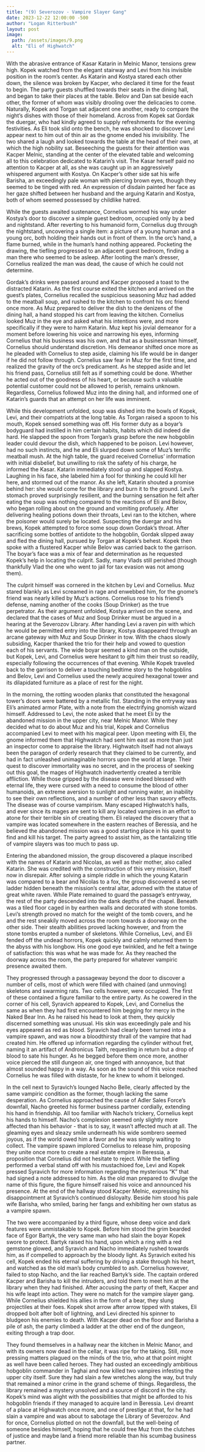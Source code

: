 ```yaml
---
title: "(9) Severozov - Vampire Slayer Gang"
date: 2023-12-22 12:00:00 -500
author: "Logan Ritterbush"
layout: post
image:
  path: /assets/images/9.png
  alt: "Eli of Highwatch"
---
```



With the abrasive entrance of Kasar Katarin in Melnic Manor, tensions grew high. Kopek watched from the elegant stairway and Levi from his invisible position in the room’s center. As Katarin and Kostya stared each other down, the silence was broken by Kacper, who declared it time for the feast to begin. The party guests shuffled towards their seats in the dining hall, and began to take their places at the table. Belov and Dan sat beside each other, the former of whom was visibly drooling over the delicacies to come. Naturally, Kopek and Torgan sat adjacent one another, ready to compare the night’s dishes with those of their homeland. Across from Kopek sat Gordak the duergar, who had kindly agreed to supply refreshments for the evening festivities. As Eli took slid onto the bench, he was shocked to discover Levi appear next to him out of thin air as the gnome ended his invisibility. The two shared a laugh and looked towards the table at the head of their own, at which the high nobility sat. Beseeching the guests for their attention was Kacper Melnic, standing at the center of the elevated table and welcoming all to this celebration dedicated to Katarin’s visit. The Kasar herself paid no attention to Kacper at all, as she was caught up in an aggressively whispered argument with Kostya. On Kacper’s other side sat his wife Barisha, an exceedingly pale woman with piercing brown eyes, though they seemed to be tinged with red. An expression of disdain painted her face as her gaze shifted between her husband and the arguing Katarin and Kostya, both of whom seemed possessed by childlike hatred.

While the guests awaited sustenance, Cornelius wormed his way under Kostya’s door to discover a simple guest bedroom, occupied only by a bed and nightstand. After reverting to his humanoid form, Cornelius dug through the nightstand, uncovering a single item: a picture of a young human and a young orc, both holding their hands out in front of them. In the orc’s hand, a flame burned, while in the human’s hand nothing appeared. Pocketing the drawing, the tiefling progressed to an adjacent guest bedroom, finding a man there who seemed to be asleep. After looting the man’s dresser, Cornelius realized the man was dead, the cause of which he could not determine. 

Gordak’s drinks were passed around and Kacper proposed a toast to the distracted Katarin. As the first course exited the kitchen and arrived on the guest’s plates, Cornelius recalled the suspicious seasoning Muz had added to the meatball soup, and rushed to the kitchen to confront his orc friend once more. As Muz prepared to deliver the dish to the denizens of the dining hall, a hand stopped his cart from leaving the kitchen. Cornelius looked Muz in the eye and asked what his intentions were, and more specifically if they were to harm Katarin. Muz kept his jovial demeanor for a moment before lowering his voice and narrowing his eyes, informing Cornelius that his business was his own, and that as a businessman himself, Cornelius should understand discretion. His demeanor shifted once more as he pleaded with Cornelius to step aside, claiming his life would be in danger if he did not follow through. Cornelius saw fear in Muz for the first time, and realized the gravity of the orc’s predicament. As he stepped aside and let his friend pass, Cornelius still felt as if something could be done. Whether he acted out of the goodness of his heart, or because such a valuable potential customer could not be allowed to perish, remains unknown. Regardless, Cornelius followed Muz into the dining hall, and informed one of Katarin’s guards that an attempt on her life was imminent. 

While this development unfolded, soup was dished into the bowls of Kopek, Levi, and their compatriots at the long table. As Torgan raised a spoon to his mouth, Kopek sensed something was off. His former duty as a boyar’s bodyguard had instilled in him certain habits, habits which did indeed die hard. He slapped the spoon from Torgan’s grasp before the new hobgoblin leader could devour the dish, which happened to be poison. Levi however, had no such instincts, and he and Eli slurped down some of Muz’s terrific meatball mush. At the high table, the guard received Cornelius’ information with initial disbelief, but unwilling to risk the safety of his charge, he informed the Kasar. Katarin immediately stood up and slapped Kostya. Laughing in his face, she labeled him a fool for thinking he could kill her here, and stormed out of the manor. As she left, Katarin shouted a promise behind her: she would come for the library and burn it to the ground. Levi’s stomach proved surprisingly resilient, and the burning sensation he felt after eating the soup was nothing compared to the reactions of Eli and Belov, who began rolling about on the ground and vomiting profusely. After delivering healing potions down their throats, Levi ran to the kitchen, where the poisoner would surely be located. Suspecting the duergar and his brews, Kopek attempted to force some soup down Gordak’s throat. After sacrificing some bottles of antidote to the hobgoblin, Gordak slipped away and fled the dining hall, pursued by Torgan at Kopek’s behest. Kopek then spoke with a flustered Kacper while Belov was carried back to the garrison. The boyar’s face was a mix of fear and determination as he requested Kopek’s help in locating the culprit. Sadly, many Vlads still perished (though thankfully Vlad the one who went to jail for tax evasion was not among them).

The culprit himself was cornered in the kitchen by Levi and Cornelius. Muz stared blankly as Levi screamed in rage and enwebbed him, for the gnome’s friend was nearly killed by Muz’s actions. Cornelius rose to his friend’s defense, naming another of the cooks (Soup Drinker) as the true perpetrator. As their argument unfolded, Kostya arrived on the scene, and declared that the cases of Muz and Soup Drinker must be argued in a hearing at the Severozov Library. After handing Levi a raven pin with which he would be permitted entry into the library, Kostya disappeared through an arcane gateway with Muz and Soup Drinker in tow. With the chaos slowly subsiding, Kacper thanked the trio for their help and vowed to question each of his servants. The wide boyar seemed a kind man on the outside, but Kopek, Levi, and Cornelius were hesitant to gift him their trust so readily, especially following the occurrences of that evening. While Kopek traveled back to the garrison to deliver a touching bedtime story to the hobgoblins and Belov, Levi and Cornelius used the newly acquired hexagonal tower and its dilapidated furniture as a place of rest for the night. 

In the morning, the rotting wooden planks that constituted the hexagonal tower’s doors were battered by a metallic fist. Standing in the entryway was Eli’s animated armor Plate, with a note from the electrifying gnomish wizard himself. Addressed to Levi, the note asked that he meet Eli by the abandoned mission in the upper city, near Melnic Manor. While they decided what to do about Muz and his trial, Kopek and Cornelius accompanied Levi to meet with his magical peer. Upon meeting with Eli, the gnome informed them that Highwatch had sent him east as more than just an inspector come to appraise the library. Highwatch itself had not always been the paragon of orderly research that they claimed to be currently, and had in fact unleashed unimaginable horrors upon the world at large. Their quest to discover immortality was no secret, and in the process of seeking out this goal, the mages of Highwatch inadvertently created a terrible affliction. While those gripped by the disease were indeed blessed with eternal life, they were cursed with a need to consume the blood of other humanoids, an extreme aversion to sunlight and running water, an inability to see their own reflections, and a number of other less than savory effects. The disease was of course vampirism. Many escaped Highwatch’s halls, and ever since its mages are sent to kill any located vampires in an effort to atone for their terrible sin of creating them. Eli relayed the discovery that a vampire was located somewhere in the eastern reaches of Beressia, and he believed the abandoned mission was a good starting place in his quest to find and kill his target. The party agreed to assist him, as the tantalizing title of vampire slayers was too much to pass up.

Entering the abandoned mission, the group discovered a plaque inscribed with the names of Katarin and Nicolas, as well as their mother, also called Katarin. She was credited with the construction of this very mission, itself now in disrepair. After solving a simple riddle in which the young Katarin was compared to a bear and Nicolas to a fox, the group discovered a secret ladder hidden beneath the mission’s central altar, adorned with the statue of great white raven. While Plate remained to guard the passage’s entryway, the rest of the party descended into the dank depths of the chapel. Beneath was a tiled floor caged in by earthen walls and decorated with stone tombs. Levi’s strength proved no match for the weight of the tomb covers, and he and the rest sneakily moved across the room towards a doorway on the other side. Their stealth abilities proved lacking however, and from the stone tombs erupted a number of skeletons. While Cornelius, Levi, and Eli fended off the undead horrors, Kopek quickly and calmly returned them to the abyss with his longbow. His one good eye twinkled, and he felt a twinge of satisfaction: this was what he was made for. As they reached the doorway across the room, the party prepared for whatever vampiric presence awaited them. 

They progressed through a passageway beyond the door to discover a number of cells, most of which were filled with chained (and unmoving) skeletons and swarming rats. Two cells however, were occupied. The first of these contained a figure familiar to the entire party. As he cowered in the corner of his cell, Syravich appeared to Kopek, Levi, and Cornelius the same as when they had first encountered him begging for mercy in the Naked Bear Inn. As he raised his head to look at them, they quickly discerned something was unusual. His skin was exceedingly pale and his eyes appeared as red as blood. Syravich had clearly been turned into a vampire spawn, and was now a bloodthirsty thrall of the vampire that had created him. He offered up information regarding the cylinder without fret, naming it an artifact of Andronicus Taith, requesting in return but a drop of blood to sate his hunger. As he begged before them once more, another voice pierced the still dungeon air, one tinged with annoyance, but that almost sounded happy in a way. As soon as the sound of this voice reached Cornelius he was filled with distaste, for he knew to whom it belonged.

In the cell next to Syravich’s lounged Nacho Belle, clearly affected by the same vampiric condition as the former, though lacking the same desperation. As Cornelius approached the cause of Adler Sales Force’s downfall, Nacho greeted his former business partner cordially, extending his hand in friendship. All too familiar with Nacho’s trickery, Cornelius kept his hands to himself. Nacho’s complexion seemed only slightly more affected than his behavior - that is to say, it wasn’t affected much at all. The gleaming eyes and sleazy smile underneath his wide sombrero seemed joyous, as if the world owed him a favor and he was simply waiting to collect. The vampire spawn implored Cornelius to release him, proposing they unite once more to create a real estate empire in Beressia, a proposition that Cornelius did not hesitate to reject. While the tiefling performed a verbal stand off with his mustachioed foe, Levi and Kopek pressed Syravich for more information regarding the mysterious “K” that had signed a note addressed to him. As the old man prepared to divulge the name of this figure, the figure himself raised his voice and announced his presence. At the end of the hallway stood Kacper Melnic, expressing his disappointment at Syravich’s continued disloyalty. Beside him stood his pale wife Barisha, who smiled, baring her fangs and exhibiting her own status as a vampire spawn. 

The two were accompanied by a third figure, whose deep voice and dark features were unmistakable to Kopek. Before him stood the grim bearded face of Egor Bartyk, the very same man who had slain the boyar Kopek swore to protect. Bartyk raised his hand, upon which a ring with a red gemstone glowed, and Syravich and Nacho immediately rushed towards him, as if compelled to approach by the bloody light. As Syravich exited his cell, Kopek ended his eternal suffering by driving a stake through his heart, and watched as the old man’s body crumbled to ash. Cornelius however, failed to stop Nacho, and the liar reached Bartyk’s side. The captain ordered Kacper and Barisha to kill the intruders, and told them to meet him at the library when they had finished. After accusing the party of theft, Kacper and his wife leapt into action. They were no match for the vampire slayer gang. While Cornelius shielded his allies in the form of a bear,  they slung projectiles at their foes. Kopek shot arrow after arrow tipped with stakes, Eli dropped bolt after bolt of lightning, and Levi directed his spinner to bludgeon his enemies to death. With Kacper dead on the floor and Barisha a pile of ash, the party climbed a ladder at the other end of the dungeon, exiting through a trap door. 

They found themselves in a hallway near the kitchen in Melnic Manor, and with its owners now dead in the cellar, it was ripe for the taking. Still, more pressing matters plagued on the minds of the trio, who at that point might as well have been called heroes. They had ousted an exceedingly ambitious hobgoblin commander in Taghai and now killed two vampires infesting the upper city itself. Sure they had slain a few wretches along the way, but truly that remained a minor crime in the grand scheme of things. Regardless, the library remained a mystery unsolved and a source of discord in the city. Kopek’s mind was alight with the possibilities that might be afforded to his hobgoblin friends if they managed to acquire land in Beressia. Levi dreamt of a place at Highwatch once more, and one of prestige at that, for he had slain a vampire and was about to sabotage the Library of Severozov. And for once, Cornelius plotted on not the downfall, but the well-being of someone besides himself, hoping that he could free Muz from the clutches of justice and maybe land a friend more reliable than his scumbag business partner.